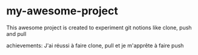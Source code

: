 # my-awesome-project

This awesome project is created to experiment git notions like clone, push and pull

achievements:
J'ai réussi à faire clone, pull et je m'apprête à faire push
